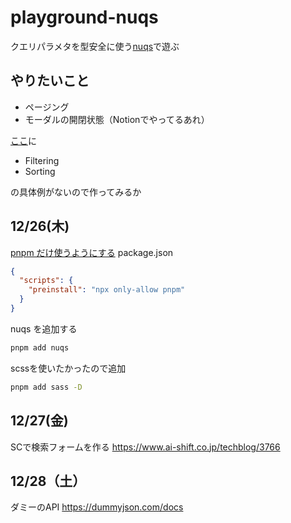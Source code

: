 # playground-nuqs

クエリパラメタを型安全に使う[nuqs](https://nuqs.47ng.com/)で遊ぶ

## やりたいこと

- ページング
- モーダルの開閉状態（Notionでやってるあれ）

[ここ](https://nuqs.47ng.com/docs/parsers/community/tanstack-table?pageIndexUrlKey=#filtering)に
- Filtering
- Sorting

の具体例がないので作ってみるか



## 12/26(木)
[pnpm だけ使うようにする](https://pnpm.io/ja/only-allow-pnpm)
package.json

```json
{
  "scripts": {
    "preinstall": "npx only-allow pnpm"
  }
}
```

nuqs を追加する

```sh
pnpm add nuqs
```

scssを使いたかったので追加

```sh
pnpm add sass -D
```


## 12/27(金)
SCで検索フォームを作る
https://www.ai-shift.co.jp/techblog/3766

## 12/28（土）

ダミーのAPI
https://dummyjson.com/docs
